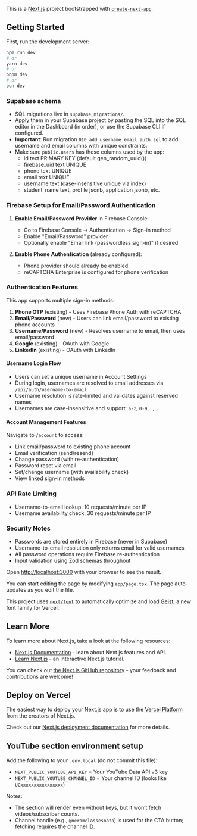 This is a [Next.js](https://nextjs.org) project bootstrapped with [`create-next-app`](https://nextjs.org/docs/app/api-reference/cli/create-next-app).

## Getting Started

First, run the development server:

```bash
npm run dev
# or
yarn dev
# or
pnpm dev
# or
bun dev
```

### Supabase schema

- SQL migrations live in `supabase_migrations/`.
- Apply them in your Supabase project by pasting the SQL into the SQL editor in the Dashboard (in order), or use the Supabase CLI if configured.
- **Important**: Run migration `010_add_username_email_auth.sql` to add username and email columns with unique constraints.
- Make sure `public.users` has these columns used by the app:
  - id text PRIMARY KEY (default gen_random_uuid())
  - firebase_uid text UNIQUE
  - phone text UNIQUE
  - email text UNIQUE
  - username text (case-insensitive unique via index)
  - student_name text, profile jsonb, application jsonb, etc.

### Firebase Setup for Email/Password Authentication

1. **Enable Email/Password Provider** in Firebase Console:

   - Go to Firebase Console → Authentication → Sign-in method
   - Enable "Email/Password" provider
   - Optionally enable "Email link (passwordless sign-in)" if desired

2. **Enable Phone Authentication** (already configured):
   - Phone provider should already be enabled
   - reCAPTCHA Enterprise is configured for phone verification

### Authentication Features

This app supports multiple sign-in methods:

1. **Phone OTP** (existing) - Uses Firebase Phone Auth with reCAPTCHA
2. **Email/Password** (new) - Users can link email/password to existing phone accounts
3. **Username/Password** (new) - Resolves username to email, then uses email/password
4. **Google** (existing) - OAuth with Google
5. **LinkedIn** (existing) - OAuth with LinkedIn

#### Username Login Flow

- Users can set a unique username in Account Settings
- During login, usernames are resolved to email addresses via `/api/auth/username-to-email`
- Username resolution is rate-limited and validates against reserved names
- Usernames are case-insensitive and support: `a-z`, `0-9`, `_`, `.`

#### Account Management Features

Navigate to `/account` to access:

- Link email/password to existing phone account
- Email verification (send/resend)
- Change password (with re-authentication)
- Password reset via email
- Set/change username (with availability check)
- View linked sign-in methods

### API Rate Limiting

- Username-to-email lookup: 10 requests/minute per IP
- Username availability check: 30 requests/minute per IP

### Security Notes

- Passwords are stored entirely in Firebase (never in Supabase)
- Username-to-email resolution only returns email for valid usernames
- All password operations require Firebase re-authentication
- Input validation using Zod schemas throughout

Open [http://localhost:3000](http://localhost:3000) with your browser to see the result.

You can start editing the page by modifying `app/page.tsx`. The page auto-updates as you edit the file.

This project uses [`next/font`](https://nextjs.org/docs/app/building-your-application/optimizing/fonts) to automatically optimize and load [Geist](https://vercel.com/font), a new font family for Vercel.

## Learn More

To learn more about Next.js, take a look at the following resources:

- [Next.js Documentation](https://nextjs.org/docs) - learn about Next.js features and API.
- [Learn Next.js](https://nextjs.org/learn) - an interactive Next.js tutorial.

You can check out [the Next.js GitHub repository](https://github.com/vercel/next.js) - your feedback and contributions are welcome!

## Deploy on Vercel

The easiest way to deploy your Next.js app is to use the [Vercel Platform](https://vercel.com/new?utm_medium=default-template&filter=next.js&utm_source=create-next-app&utm_campaign=create-next-app-readme) from the creators of Next.js.

Check out our [Next.js deployment documentation](https://nextjs.org/docs/app/building-your-application/deploying) for more details.

## YouTube section environment setup

Add the following to your `.env.local` (do not commit this file):

- `NEXT_PUBLIC_YOUTUBE_API_KEY` = Your YouTube Data API v3 key
- `NEXT_PUBLIC_YOUTUBE_CHANNEL_ID` = Your channel ID (looks like `UCxxxxxxxxxxxxxxxx`)

Notes:

- The section will render even without keys, but it won’t fetch videos/subscriber counts.
- Channel handle (e.g., `@neramclassesnata`) is used for the CTA button; fetching requires the channel ID.
